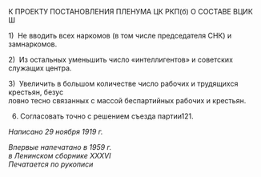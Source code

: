К ПРОЕКТУ ПОСТАНОВЛЕНИЯ ПЛЕНУМА ЦК РКП(б) О СОСТАВЕ ВЦИК Ш

1)  Не вводить всех наркомов (в том числе председателя СНК) и замнаркомов.

2)  Из остальных уменьшить число «интеллигентов» и советских служащих центра.

3)  Увеличить в большом количестве число рабочих и трудящихся крестьян, безус­  
ловно тесно связанных с массой беспартийных рабочих и крестьян.

6) Согласовать точно с решением съезда партии121.

_Написано 29 ноября 1919 г._

_Впервые напечатано в 1959 г.  
в Ленинском сборнике_ _XXXVI_                                                               _Печатается по рукописи_